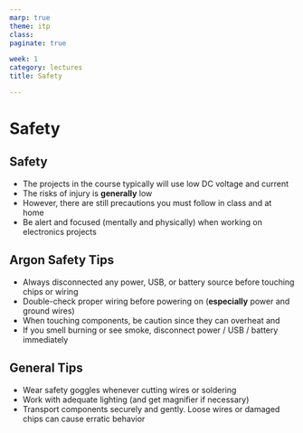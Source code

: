 ```yaml
---
marp: true
theme: itp
class: 
paginate: true

week: 1
category: lectures
title: Safety

---
```




<!-- headingDivider: 2 -->

# Safety


## Safety

* The projects in the course typically will use low DC voltage and current 
* The risks of injury is **generally** low
* However, there are still precautions you must follow in class and at home
* Be alert and focused (mentally and physically) when working on electronics projects

## Argon Safety Tips

* Always disconnected any power, USB, or battery source before touching chips or wiring
* Double-check proper wiring before powering on (**especially** power and ground wires)
* When touching components, be caution since they can overheat and
* If you smell burning or see smoke, disconnect power / USB / battery immediately

## General Tips

* Wear safety goggles whenever cutting wires or soldering
* Work with adequate lighting (and get magnifier if necessary)
* Transport components securely and gently. Loose wires or damaged chips can cause erratic behavior